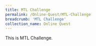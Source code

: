 ```yaml
---
title: MTL Challenge
permalink: /Online-Quest/MTL-Challenge
breadcrumb: 'MTL Challenge'
collection_name: Online Quest
---
```

<div>
This is MTL Challenge.
</div>
